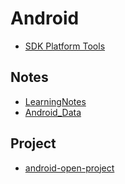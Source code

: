 # Android

- [SDK Platform Tools](https://developer.android.com/studio/releases/platform-tools)

## Notes

- [LearningNotes](https://github.com/francistao/LearningNotes)
- [Android_Data](https://github.com/Freelander/Android_Data)

## Project

- [android-open-project](https://github.com/Trinea/android-open-project)

